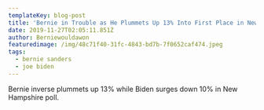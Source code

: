 ```yaml
---
templateKey: blog-post
title: 'Bernie in Trouble as He Plummets Up 13% Into First Place in New Hampshire '
date: 2019-11-27T02:05:11.851Z
author: Berniewouldawon
featuredimage: /img/48c71f40-31fc-4843-bd7b-7f0652caf474.jpeg
tags:
  - bernie sanders
  - joe biden
---
```

Bernie inverse plummets up 13% while Biden surges down 10% in New Hampshire poll.

